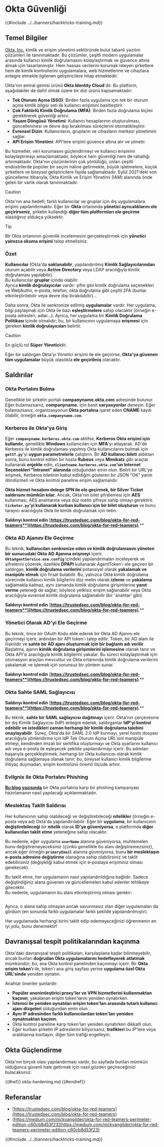 # Okta Güvenliği

{{#include ../../banners/hacktricks-training.md}}

## Temel Bilgiler

[Okta, Inc.](https://www.okta.com/) kimlik ve erişim yönetimi sektöründe bulut tabanlı yazılım çözümleri ile tanınmaktadır. Bu çözümler, çeşitli modern uygulamalar arasında kullanıcı kimlik doğrulamasını kolaylaştırmak ve güvence altına almak için tasarlanmıştır. Hem hassas verilerini korumak isteyen şirketlere hem de kimlik kontrollerini uygulamalara, web hizmetlerine ve cihazlara entegre etmekle ilgilenen geliştiricilere hitap etmektedir.

Okta'nın amiral gemisi ürünü **Okta Identity Cloud**'dır. Bu platform, aşağıdakiler de dahil olmak üzere bir dizi ürünü kapsamaktadır:

- **Tek Oturum Açma (SSO)**: Birden fazla uygulama için tek bir oturum açma kimlik bilgisi seti ile kullanıcı erişimini basitleştirir.
- **Çok Faktörlü Kimlik Doğrulama (MFA)**: Birden fazla doğrulama biçimi gerektirerek güvenliği artırır.
- **Yaşam Döngüsü Yönetimi**: Kullanıcı hesaplarının oluşturulması, güncellenmesi ve devre dışı bırakılması süreçlerini otomatikleştirir.
- **Evrensel Dizin**: Kullanıcıların, grupların ve cihazların merkezi yönetimini sağlar.
- **API Erişim Yönetimi**: API'lere erişimi güvence altına alır ve yönetir.

Bu hizmetler, veri korumasını güçlendirmeyi ve kullanıcı erişimini kolaylaştırmayı amaçlamaktadır, böylece hem güvenliği hem de rahatlığı artırmaktadır. Okta'nın çözümlerinin çok yönlülüğü, onları çeşitli endüstrilerde popüler bir seçim haline getirmekte, büyük işletmelere, küçük şirketlere ve bireysel geliştiricilere fayda sağlamaktadır. Eylül 2021'deki son güncelleme itibarıyla, Okta Kimlik ve Erişim Yönetimi (IAM) alanında önde gelen bir varlık olarak tanınmaktadır.

> [!CAUTION]
> Okta'nın ana hedefi, farklı kullanıcılar ve gruplar için dış uygulamalara erişimi yapılandırmaktır. Eğer bir **Okta** ortamında **yönetici ayrıcalıklarını ele geçirirseniz**, şirketin kullandığı **diğer tüm platformları ele geçirme** olasılığınız oldukça yüksektir.

> [!TIP]
> Bir Okta ortamının güvenlik incelemesini gerçekleştirmek için **yönetici yalnızca okuma erişimi** talep etmelisiniz.

### Özet

**Kullanıcılar** (Okta'da **saklanabilir**, yapılandırılmış **Kimlik Sağlayıcılarından** oturum açabilir veya **Active Directory** veya LDAP aracılığıyla kimlik doğrulaması yapılabilir).\
Bu kullanıcılar **gruplar** içinde olabilir.\
Ayrıca **kimlik doğrulayıcılar** vardır: şifre gibi kimlik doğrulama seçenekleri ve WebAuthn, e-posta, telefon, okta doğrulama gibi çeşitli 2FA (bunlar etkinleştirilebilir veya devre dışı bırakılabilir)...

Daha sonra, Okta ile senkronize edilmiş **uygulamalar** vardır. Her uygulama, bilgi paylaşmak için Okta ile bazı **eşleştirmelere** sahip olacaktır (örneğin e-posta adresleri, adlar...). Ayrıca, her uygulama bir **Kimlik Doğrulama Politikası** içinde olmalıdır; bu, bir kullanıcının uygulamaya **erişmesi** için gereken **kimlik doğrulayıcıları** belirtir.

> [!CAUTION]
> En güçlü rol **Süper Yönetici**dir.
>
> Eğer bir saldırgan Okta'yı Yönetici erişimi ile ele geçirirse, **Okta'ya güvenen tüm uygulamalar** büyük olasılıkla **ele geçirilmiş** olacaktır.

## Saldırılar

### Okta Portalını Bulma

Genellikle bir şirketin portalı **companyname.okta.com** adresinde bulunur. Eğer bulamazsanız, **companyname.** için basit **varyasyonlar** deneyin. Eğer bulamazsanız, organizasyonun **Okta portalına** işaret eden **CNAME** kaydı olabilir, örneğin **`okta.companyname.com`**.

### Kerberos ile Okta'ya Giriş

Eğer **`companyname.kerberos.okta.com`** aktifse, **Kerberos Okta erişimi için kullanılır**, genellikle **Windows** kullanıcıları için **MFA**'yı atlayarak. AD'de Kerberos ile kimlik doğrulaması yapılmış Okta kullanıcılarını bulmak için **`getST.py`**'yi **uygun parametrelerle** çalıştırın. Bir **AD kullanıcı bileti** aldıktan sonra, bunu kontrol edilen bir hosta **Rubeus** veya **Mimikatz** gibi araçlar kullanarak **enjekte** edin, **`clientname.kerberos.okta.com`'un Internet Seçenekleri "İntranet" alanında** olduğundan emin olun. Belirli bir URL'ye erişmek, Kerberos biletinin kabul edildiğini gösteren bir JSON "OK" yanıtı döndürmeli ve Okta kontrol paneline erişim sağlamalıdır.

**Okta hizmet hesabını delege SPN ile ele geçirmek, bir Silver Ticket saldırısını mümkün kılar.** Ancak, Okta'nın bilet şifrelemesi için **AES** kullanması, AES anahtarına veya düz metin şifreye sahip olmayı gerektirir. **`ticketer.py`'yi kullanarak kurban kullanıcı için bir bilet oluşturun** ve bunu tarayıcı aracılığıyla Okta ile kimlik doğrulamak için iletin.

**Saldırıyı kontrol edin** [**https://trustedsec.com/blog/okta-for-red-teamers**](https://trustedsec.com/blog/okta-for-red-teamers)**.**

### Okta AD Ajanını Ele Geçirme

Bu teknik, **kullanıcıları senkronize eden ve kimlik doğrulamasını yöneten bir sunucudaki Okta AD Ajanına erişmeyi** içerir. **`OktaAgentService.exe.config`** içindeki yapılandırmaları inceleyerek ve şifrelerini çözerek, özellikle **DPAPI** kullanarak AgentToken'ı ele geçiren bir saldırgan, **kimlik doğrulama verilerini** potansiyel olarak **yakalamak ve manipüle etmek** için fırsat bulabilir. Bu, yalnızca Okta kimlik doğrulama sürecinde kullanıcı kimlik bilgilerini düz metin olarak **izleme** ve **yakalama** sağlamakla kalmaz, aynı zamanda kimlik doğrulama girişimlerine **yanıt verme** yeteneği de sağlar; böylece yetkisiz erişim sağlanabilir veya Okta aracılığıyla evrensel kimlik doğrulama sağlanabilir (bir 'anahtar' gibi).

**Saldırıyı kontrol edin** [**https://trustedsec.com/blog/okta-for-red-teamers**](https://trustedsec.com/blog/okta-for-red-teamers)**.**

### Yönetici Olarak AD'yi Ele Geçirme

Bu teknik, önce bir OAuth Kodu elde ederek bir Okta AD Ajanını ele geçirmeyi içerir, ardından bir API token'ı talep edilir. Token, bir AD alanı ile ilişkilidir ve **sahte bir AD ajanı oluşturmak için bir bağlantı adı verilir**. Başlatma, ajanın **kimlik doğrulama girişimlerini işlemesine** olanak tanır ve Okta API'si aracılığıyla kimlik bilgilerini yakalar. Bu süreci kolaylaştırmak için otomasyon araçları mevcuttur ve Okta ortamında kimlik doğrulama verilerini yakalamak ve işlemek için sorunsuz bir yöntem sunar.

**Saldırıyı kontrol edin** [**https://trustedsec.com/blog/okta-for-red-teamers**](https://trustedsec.com/blog/okta-for-red-teamers)**.**

### Okta Sahte SAML Sağlayıcısı

**Saldırıyı kontrol edin** [**https://trustedsec.com/blog/okta-for-red-teamers**](https://trustedsec.com/blog/okta-for-red-teamers)**.**

Bu teknik, **sahte bir SAML sağlayıcısı dağıtmayı** içerir. Okta'nın çerçevesine bir dış Kimlik Sağlayıcısı (IdP) entegre ederek, saldırganlar **IdP'yi kontrol edebilir ve istedikleri zaman herhangi bir kimlik doğrulama talebini onaylayabilir**. Süreç, Okta'da bir SAML 2.0 IdP kurmayı, yerel hosts dosyası aracılığıyla yönlendirme için IdP Tek Oturum Açma URL'sini manipüle etmeyi, kendinden imzalı bir sertifika oluşturmayı ve Okta ayarlarını kullanıcı adı veya e-posta ile eşleşecek şekilde yapılandırmayı içerir. Bu adımları başarıyla gerçekleştirmek, herhangi bir Okta kullanıcısı olarak kimlik doğrulama sağlamaya olanak tanır; bu, bireysel kullanıcı kimlik bilgilerine ihtiyaç duymadan, erişim kontrolünü önemli ölçüde artırır.

### Evilgnix ile Okta Portalını Phishing

[**Bu blog yazısında**](https://medium.com/nickvangilder/okta-for-red-teamers-perimeter-edition-c60cb8d53f23) bir Okta portalına karşı bir phishing kampanyası hazırlamanın nasıl yapılacağı açıklanmaktadır.

### Meslektaş Taklit Saldırısı

Her kullanıcının sahip olabileceği ve değiştirebileceği **nitelikler** (örneğin e-posta veya ad) Okta'da yapılandırılabilir. Eğer bir **uygulama**, bir kullanıcının **değiştirebileceği** bir **nitelik** olarak **ID'ye güveniyorsa**, o platformda **diğer kullanıcıları taklit etme** yeteneğine sahip olacaktır.

Bu nedenle, eğer uygulama **`userName`** alanına güveniyorsa, muhtemelen bunu değiştiremeyeceksiniz (çünkü genellikle bu alanı değiştiremezsiniz), ancak eğer örneğin **`primaryEmail`** alanına güveniyorsa, bunu **bir meslektaşın e-posta adresine değiştirme** olanağına sahip olabilirsiniz ve taklit edebilirsiniz (değişikliği kabul etmek için e-postaya erişiminiz olması gerekecek).

Bu taklit etme, her uygulamanın nasıl yapılandırıldığına bağlıdır. Sadece değiştirdiğiniz alana güvenen ve güncellemeleri kabul edenler tehlikeye girecektir.\
Bu nedenle, uygulamanın bu alanı etkinleştirmiş olması gerekir:

<figure><img src="../../images/image (175).png" alt=""><figcaption></figcaption></figure>

Ayrıca, o alana sahip olmayan ancak savunmasız olan diğer uygulamaları da gördüm (en sonunda farklı uygulamalar farklı şekilde yapılandırılmıştır).

Her uygulamada herhangi birini taklit edip edemeyeceğinizi öğrenmenin en iyi yolu, bunu denemektir!

## Davranışsal tespit politikalarından kaçınma <a href="#id-9fde" id="id-9fde"></a>

Okta'daki davranışsal tespit politikaları, karşılaşılana kadar bilinmeyebilir, ancak bunları **doğrudan Okta uygulamalarını hedefleyerek** **atlatmak** mümkündür; bu, ana Okta kontrol panelinden kaçınmayı içerir. Bir **Okta erişim token'ı** ile, token'ı ana giriş sayfası yerine **uygulama özel Okta URL'sinde** yeniden oynatın.

Anahtar öneriler şunlardır:

- **Popüler anonimleştirici proxy'ler ve VPN hizmetlerini kullanmaktan kaçının**; yakalanan erişim token'larını yeniden oynatırken.
- **İstemci ile yeniden oynatılan erişim token'ları arasında tutarlı kullanıcı ajanı dizgeleri** olduğundan emin olun.
- **Aynı IP adresinden farklı kullanıcılardan token'ları yeniden oynatmaktan kaçının.**
- Okta kontrol paneline karşı token'ları yeniden oynatırken dikkatli olun.
- Eğer kurban şirketin IP adreslerini biliyorsanız, **trafikleri** bu IP'lere veya aralıklarına kısıtlayın, diğer tüm trafiği engelleyin.

## Okta Güçlendirme

Okta'nın birçok olası yapılandırması vardır, bu sayfada bunları mümkün olduğunca güvenli hale getirmek için nasıl gözden geçireceğinizi bulacaksınız:

{{#ref}}
okta-hardening.md
{{#endref}}

## Referanslar

- [https://trustedsec.com/blog/okta-for-red-teamers](https://trustedsec.com/blog/okta-for-red-teamers)
- [https://medium.com/nickvangilder/okta-for-red-teamers-perimeter-edition-c60cb8d53f23](https://medium.com/nickvangilder/okta-for-red-teamers-perimeter-edition-c60cb8d53f23)

{{#include ../../banners/hacktricks-training.md}}
